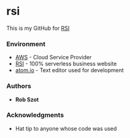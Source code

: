 # rsi

This is my GitHub for [RSI](https://rsindustries.io)

### Environment

* [AWS](https://aws.amazon.com) - Cloud Service Provider
* [RSI](https://rsindustries.io) - 100% serverless business website
* [atom.io](https://atom.io/) - Text editor used for development

### Authors

* **Rob Szot**

### Acknowledgments

* Hat tip to anyone whose code was used
